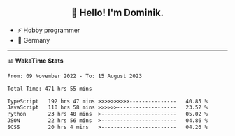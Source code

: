 <h2 align="center">👋 Hello! I'm Dominik.</h2>

- ⚡ Hobby programmer
- 📍 Germany

---
📊 **WakaTime Stats**
<!--START_SECTION:waka-->

```txt
From: 09 November 2022 - To: 15 August 2023

Total Time: 471 hrs 55 mins

TypeScript   192 hrs 47 mins >>>>>>>>>>---------------   40.85 %
JavaScript   110 hrs 58 mins >>>>>>-------------------   23.52 %
Python       23 hrs 40 mins  >------------------------   05.02 %
JSON         22 hrs 56 mins  >------------------------   04.86 %
SCSS         20 hrs 4 mins   >------------------------   04.26 %
```

<!--END_SECTION:waka-->
